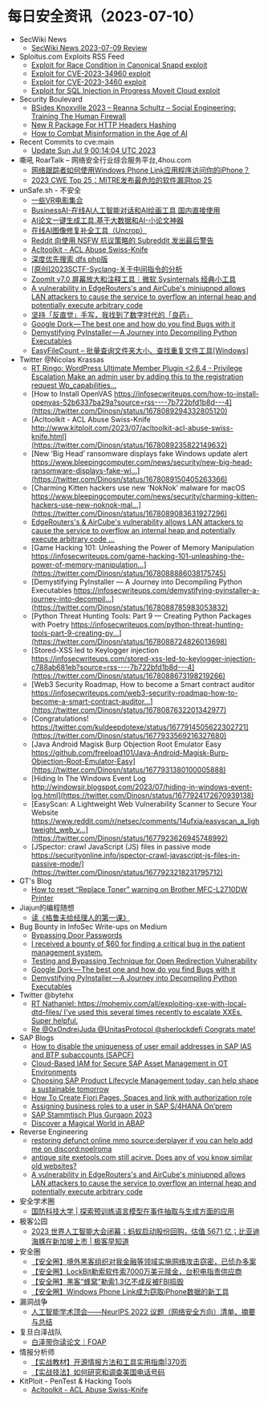 # 每日安全资讯（2023-07-10）

- SecWiki News
  - [SecWiki News 2023-07-09 Review](http://www.sec-wiki.com/?2023-07-09)
- Sploitus.com Exploits RSS Feed
  - [Exploit for Race Condition in Canonical Snapd exploit](https://sploitus.com/exploit?id=BD32CE5E-76F0-531A-9580-84049626DD3C&utm_source=rss&utm_medium=rss)
  - [Exploit for CVE-2023-34960 exploit](https://sploitus.com/exploit?id=3929DDFE-105E-5880-91E3-1C34AA3FC022&utm_source=rss&utm_medium=rss)
  - [Exploit for CVE-2023-3460 exploit](https://sploitus.com/exploit?id=4A551DDA-B4F2-5E15-87E6-BD5AC97F0FAA&utm_source=rss&utm_medium=rss)
  - [Exploit for SQL Injection in Progress Moveit Cloud exploit](https://sploitus.com/exploit?id=06581A57-4FB1-599E-9F50-501FA60F4B53&utm_source=rss&utm_medium=rss)
- Security Boulevard
  - [BSides Knoxville 2023 – Reanna Schultz – Social Engineering: Training The Human Firewall](https://securityboulevard.com/2023/07/bsides-knoxville-2023-reanna-schultz-social-engineering-training-the-human-firewall/)
  - [New R Package For HTTP Headers Hashing](https://securityboulevard.com/2023/07/new-r-package-for-http-headers-hashing/)
  - [How to Combat Misinformation in the Age of AI](https://securityboulevard.com/2023/07/how-to-combat-misinformation-in-the-age-of-ai/)
- Recent Commits to cve:main
  - [Update Sun Jul  9 00:14:04 UTC 2023](https://github.com/trickest/cve/commit/baa63404a64ef799986a1c30871b35b178b4f4f7)
- 嘶吼 RoarTalk – 网络安全行业综合服务平台,4hou.com
  - [网络跟踪者如何使用Windows Phone Link应用程序访问你的iPhone？](https://www.4hou.com/posts/JK89)
  - [2023 CWE Top 25：MITRE发布最危险的软件漏洞top 25](https://www.4hou.com/posts/qpAy)
- unSafe.sh - 不安全
  - [一些VR电影集合](https://buaq.net/go-171560.html)
  - [BusinessAI-在线AI人工智能对话和AI绘画工具 国内直接使用](https://buaq.net/go-171561.html)
  - [AI论文一键生成工具.基于大数据和AI-小论文神器](https://buaq.net/go-171562.html)
  - [在线AI图像修复补全工具（Uncrop）](https://buaq.net/go-171563.html)
  - [Reddit 向使用 NSFW 抗议策略的 Subreddit 发出最后警告](https://buaq.net/go-171564.html)
  - [Acltoolkit - ACL Abuse Swiss-Knife](https://buaq.net/go-171556.html)
  - [深度优先搜索 dfs php版](https://buaq.net/go-171555.html)
  - [[原创]2023SCTF-Syclang-关于中间指令的分析](https://buaq.net/go-171557.html)
  - [ZoomIt v7.0 屏幕放大和注释工具｜微软 Sysinternals 经典小工具](https://buaq.net/go-171554.html)
  - [A vulnerability in EdgeRouters's and AirCube's miniupnpd allows LAN attackers to cause the service to overflow an internal heap and potentially execute arbitrary code](https://buaq.net/go-171553.html)
  - [坚持「反直觉」手写，我找到了数字时代的「良药」](https://buaq.net/go-171552.html)
  - [Google Dork — The best one and how do you find Bugs with it](https://buaq.net/go-171549.html)
  - [Demystifying PyInstaller — A Journey into Decompiling Python Executables](https://buaq.net/go-171550.html)
  - [EasyFileCount – 批量查询文件夹大小、查找重复文件工具[Windows]](https://buaq.net/go-171551.html)
- Twitter @Nicolas Krassas
  - [RT Ringo: WordPress Ultimate Member Plugin <2.6.4 - Privilege Escalation Make an admin user by adding this to the registration request Wp_capabilities...](https://twitter.com/AlphaRingo/status/1678102056236638208)
  - [How to Install OpenVAS https://infosecwriteups.com/how-to-install-openvas-52b6337ba29a?source=rss----7b722bfd1b8d---4](https://twitter.com/Dinosn/status/1678089294332805120)
  - [Acltoolkit - ACL Abuse Swiss-Knife http://www.kitploit.com/2023/07/acltoolkit-acl-abuse-swiss-knife.html](https://twitter.com/Dinosn/status/1678089235822149632)
  - [New ‘Big Head’ ransomware displays fake Windows update alert https://www.bleepingcomputer.com/news/security/new-big-head-ransomware-displays-fake-wi...](https://twitter.com/Dinosn/status/1678089150405263366)
  - [Charming Kitten hackers use new ‘NokNok’ malware for macOS https://www.bleepingcomputer.com/news/security/charming-kitten-hackers-use-new-noknok-mal...](https://twitter.com/Dinosn/status/1678089083631927296)
  - [EdgeRouters's & AirCube's vulnerability allows LAN attackers to cause the service to overflow an internal heap and potentially execute arbitrary code ...](https://twitter.com/Dinosn/status/1678088934989938688)
  - [Game Hacking 101: Unleashing the Power of Memory Manipulation https://infosecwriteups.com/game-hacking-101-unleashing-the-power-of-memory-manipulation...](https://twitter.com/Dinosn/status/1678088886038175745)
  - [Demystifying PyInstaller — A Journey into Decompiling Python Executables https://infosecwriteups.com/demystifying-pyinstaller-a-journey-into-decompil...](https://twitter.com/Dinosn/status/1678088785983053832)
  - [Python Threat Hunting Tools: Part 9 — Creating Python Packages with Poetry https://infosecwriteups.com/python-threat-hunting-tools-part-9-creating-py...](https://twitter.com/Dinosn/status/1678088724826013698)
  - [Stored-XSS led to Keylogger injection https://infosecwriteups.com/stored-xss-led-to-keylogger-injection-c788ab681eb?source=rss----7b722bfd1b8d---4](https://twitter.com/Dinosn/status/1678088673198219266)
  - [Web3 Security Roadmap, How to become a Smart contract auditor https://infosecwriteups.com/web3-security-roadmap-how-to-become-a-smart-contract-auditor...](https://twitter.com/Dinosn/status/1678087632201342977)
  - [Congratulations! https://twitter.com/kuldeepdotexe/status/1677914505622302721](https://twitter.com/Dinosn/status/1677933569216327680)
  - [Java Android Magisk Burp Objection Root Emulator Easy https://github.com/freeload101/Java-Android-Magisk-Burp-Objection-Root-Emulator-Easy](https://twitter.com/Dinosn/status/1677931380100005888)
  - [Hiding In The Windows Event Log http://windowsir.blogspot.com/2023/07/hiding-in-windows-event-log.html](https://twitter.com/Dinosn/status/1677924172670939138)
  - [EasyScan: A Lightweight Web Vulnerability Scanner to Secure Your Website https://www.reddit.com/r/netsec/comments/14ufxia/easyscan_a_lightweight_web_v...](https://twitter.com/Dinosn/status/1677923626945748992)
  - [JSpector: crawl JavaScript (JS) files in passive mode https://securityonline.info/jspector-crawl-javascript-js-files-in-passive-mode/](https://twitter.com/Dinosn/status/1677923218231795712)
- GT's Blog
  - [How to reset “Replace Toner” warning on Brother  MFC-L2710DW Printer](http://blog.gtiwari333.com/2023/07/how-to-reset-replace-toner-warning-on.html)
- Jiajun的编程随想
  - [读《格鲁夫给经理人的第一课》](https://jiajunhuang.com/articles/2023_07_09-high_output_management.md.html)
- Bug Bounty in InfoSec Write-ups on Medium
  - [Bypassing Door Passwords](https://infosecwriteups.com/bypassing-door-passwords-4004b8d7995?source=rss----7b722bfd1b8d--bug_bounty)
  - [I received a bounty of $60 for finding a critical bug in the patient management system.](https://infosecwriteups.com/i-received-a-bounty-of-60-for-finding-a-critical-bug-in-the-patient-management-system-560446c534e?source=rss----7b722bfd1b8d--bug_bounty)
  - [Testing and Bypassing Technique for Open Redirection Vulnerability](https://infosecwriteups.com/testing-and-bypassing-technique-for-open-redirection-vulnerability-ca1bc6c851c5?source=rss----7b722bfd1b8d--bug_bounty)
  - [Google Dork — The best one and how do you find Bugs with it](https://infosecwriteups.com/google-dork-the-best-one-and-how-do-you-find-bugs-with-it-689c69804b81?source=rss----7b722bfd1b8d--bug_bounty)
  - [Demystifying PyInstaller — A Journey into Decompiling Python Executables](https://infosecwriteups.com/demystifying-pyinstaller-a-journey-into-decompiling-python-executables-abb84ef5a7bb?source=rss----7b722bfd1b8d--bug_bounty)
- Twitter @bytehx
  - [RT Nathaniel: https://mohemiv.com/all/exploiting-xxe-with-local-dtd-files/ I've used this several times recently to escalate XXEs. Super helpful.](https://twitter.com/nnwakelam/status/1677988651769434112)
  - [Re @0xOndrejJuda @UnitasProtocol @sherlockdefi Congrats mate!](https://twitter.com/bytehx343/status/1677882264410288128)
- SAP Blogs
  - [How to disable the uniqueness of user email addresses in SAP IAS and BTP subaccounts (SAPCF)](https://blogs.sap.com/2023/07/09/how-to-disable-the-uniqueness-of-user-email-addresses-in-sap-ias-and-btp-subaccounts-sapcf/)
  - [Cloud-Based IAM for Secure SAP Asset Management in OT Environments](https://blogs.sap.com/2023/07/09/cloud-based-iam-for-secure-sap-asset-management-in-ot-environments/)
  - [Choosing SAP Product Lifecycle Management today, can help shape a sustainable tomorrow](https://blogs.sap.com/2023/07/09/choosing-sap-plm-today-can-help-shape-a-sustainable-tomorrow/)
  - [How To Create Fiori Pages, Spaces and link with authorization role](https://blogs.sap.com/2023/07/09/how-to-create-fiori-pages-spaces-and-link-with-authorization-role/)
  - [Assigning business roles to a user in SAP S/4HANA On’prem](https://blogs.sap.com/2023/07/09/assigning-business-roles-to-a-user-in-sap-s-4hana-onprem/)
  - [SAP Stammtisch Plus Gurgaon 2023](https://blogs.sap.com/2023/07/09/sap-stammtisch-plus-gurgaon-2023/)
  - [Discover a Magical World in ABAP](https://blogs.sap.com/2023/07/09/discover-a-magical-world-in-abap/)
- Reverse Engineering
  - [restoring defunct online mmo source:derplayer if you can help add me on discord:noelroma](https://www.reddit.com/r/ReverseEngineering/comments/14vc034/restoring_defunct_online_mmo_sourcederplayer_if/)
  - [antique site exetools.com still acirve. Does any of you know similar old websites?](https://www.reddit.com/r/ReverseEngineering/comments/14v6ma2/antique_site_exetoolscom_still_acirve_does_any_of/)
  - [A vulnerability in EdgeRouters's and AirCube's miniupnpd allows LAN attackers to cause the service to overflow an internal heap and potentially execute arbitrary code](https://www.reddit.com/r/ReverseEngineering/comments/14uszer/a_vulnerability_in_edgerouterss_and_aircubes/)
- 安全学术圈
  - [国防科技大学 | 探索预训练语言模型在事件抽取与生成方面的应用](https://mp.weixin.qq.com/s?__biz=MzU5MTM5MTQ2MA==&mid=2247489227&idx=1&sn=906f4f1bb41355d38ad1b097287c5c56&chksm=fe2ee940c95960565d6dc611145e73c8bb76a8dfc998f2df8867307edcb1cdc233ba99915aed&scene=58&subscene=0#rd)
- 极客公园
  - [2023 世界人工智能大会闭幕；蚂蚁启动股份回购，估值 5671 亿；比亚迪海豚在新加坡上市 | 极客早知道](https://mp.weixin.qq.com/s?__biz=MTMwNDMwODQ0MQ==&mid=2652999034&idx=1&sn=00e46b5d1b96ea0ca5bcce538dada1ee&chksm=7e54f0cc492379da4afa857553658edcf99858e092f5620af06c577b3134f16f0d601d3c7121&scene=58&subscene=0#rd)
- 安全圈
  - [【安全圈】境外黑客组织对我金融等领域实施网络攻击窃密，已侦办多案](https://mp.weixin.qq.com/s?__biz=MzIzMzE4NDU1OQ==&mid=2652039014&idx=1&sn=18e675c1f1cd118e2893aac997f6a14d&chksm=f36fcb26c4184230ad1cb6d38963dc48b8ac122278db512a02ab62b2c7cbf18eb4e4fb2f32f2&scene=58&subscene=0#rd)
  - [【安全圈】LockBit勒索软件索7000万美元赎金，台积电指责供应商](https://mp.weixin.qq.com/s?__biz=MzIzMzE4NDU1OQ==&mid=2652039014&idx=2&sn=237ea1f9aa8d85caf0a9f165e07f3d54&chksm=f36fcb26c418423010ca30352581ad4cb4d1a3700fff26fb4b206cecdb94c454be25b45033f7&scene=58&subscene=0#rd)
  - [【安全圈】黑客“蜂窝”勒索1.3亿不成反被FBI捣毁](https://mp.weixin.qq.com/s?__biz=MzIzMzE4NDU1OQ==&mid=2652039014&idx=3&sn=f8237ebca0c910e1081a03726d94c2f2&chksm=f36fcb26c41842300abb2c14aabe2d91f0ad1a41739fb55c9c83fe9bd6b4bc971610b6a16573&scene=58&subscene=0#rd)
  - [【安全圈】Windows Phone Link成为窃取iPhone数据的新工具](https://mp.weixin.qq.com/s?__biz=MzIzMzE4NDU1OQ==&mid=2652039014&idx=4&sn=718c57bb8d81c8e733270db733c0275c&chksm=f36fcb26c4184230b4381ef9dd4a447d6be7eda52d656f37e1bcce551390267fbf8fc6d31ec4&scene=58&subscene=0#rd)
- 漏洞战争
  - [人工智能学术顶会——NeurIPS 2022 议题（网络安全方向）清单、摘要与总结](https://mp.weixin.qq.com/s?__biz=MzU0MzgzNTU0Mw==&mid=2247485142&idx=1&sn=d0004d5976d9c0df69123565a3678d01&chksm=fb04122ecc739b385f602d86853093b9a0ee40a99ec2c9e18922af66ee0aa325ff487e13a0cc&scene=58&subscene=0#rd)
- 复旦白泽战队
  - [白泽带你读论文｜FOAP](https://mp.weixin.qq.com/s?__biz=MzU4NzUxOTI0OQ==&mid=2247486630&idx=1&sn=0c78b30358be7b3a22904a6434ac8276&chksm=fdeb88d8ca9c01ce8938f6f4123f3c8b706d26dceafee6f94098b1284b7e195e18448739ef09&scene=58&subscene=0#rd)
- 情报分析师
  - [【实战教材】开源情报方法和工具实用指南|370页](https://mp.weixin.qq.com/s?__biz=MzA3Mjc1MTkwOA==&mid=2650535630&idx=1&sn=51de8391372ee16e1b85f84d69b416dc&chksm=8716d885b0615193cc79f47ada5e4b31a5cf6d08edb1e40bd485fac95e159ac8344dd72aef8f&scene=58&subscene=0#rd)
  - [【实战技法】如何研究和调查美国电话号码](https://mp.weixin.qq.com/s?__biz=MzA3Mjc1MTkwOA==&mid=2650535630&idx=2&sn=6797c214c95e037d788529bab3a92bd2&chksm=8716d885b0615193684a4cb06eb60a9e6fee19786297c300fcadee775a0ac8b1c47ad27ee82c&scene=58&subscene=0#rd)
- KitPloit - PenTest & Hacking Tools
  - [Acltoolkit - ACL Abuse Swiss-Knife](http://www.kitploit.com/2023/07/acltoolkit-acl-abuse-swiss-knife.html)
